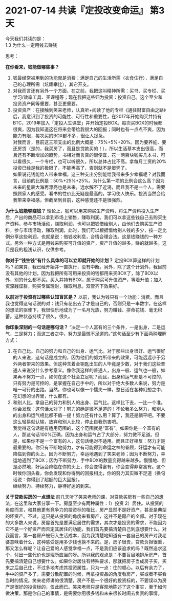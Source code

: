 # 2021-07-14 共读『定投改变命运』 第3天
今天我们共读的是：  
1.3 为什么一定用钱去赚钱
 
思考：

**在你看来，钱能做哪些事？**  
1. 钱最经常被用到的功能就是消费：满足自己的生活所需（衣食住行），满足自己的心理所需（炫耀攀比），其它开支。  
2. 对我而言还有另外一个方面，在之前，我把这叫精神所需：买书、买专栏、买学习/效率工具、买课程等；现在我把这些归为投资：投资自己。这个至少和投资资产同等重要，甚至更重要。  
3. 投资资产：在接触到笑来老师，认真听+阅读了他的专栏《通往财富自由之路》后，我意识到了投资的可能性、可行性和重要性，在2017年开始购买并持有BTC，2019年加入「定投人生课堂」并开始定投BOX。每次买BOX的时候都很爽，因为我知道这在将来会带给我很大的回报；同时也有一点点不爽，因为能力有限，每次买的BOX都不多，很让人捉急。  
对我而言，目前这三项支出的比例大概是：75%+5%+20%。因为要养娃、要还房贷（是的，我买房了，而且是贷款买的！），所以生活基本支出很高，而且还有不断增加的趋势。书相对而言真的很便宜，花一两百块钱买几本书，可以看很久，一个专栏，也可以听很久，所以总体占比不高。拿每月工资的20%投资已经是我的极限了，不能再高了，否则就不是蛋壳了。  
如果说花钱能给人带来幸福，这三种支出分别能给我带来多少幸福呢？对我而言，目前的比例是：50%+25%+25%。为什么第一项的比例会这么高？因为未来的星辰大海再漂亮也是未来，远水解不了近渴，而且我不是一个人，需要照顾家人的感受。看书的性价比无疑是最高的，学习使人快乐。投资当然会给我带来幸福感，但截至到目前，这种感觉还不是很强烈。

**为什么钱能够赚钱？**
理论上，钱可以用来购买生产资料，将生产资料投入生产后，产出的商品可以拿到市场上销售，赚取利润。我们可以拿这些钱自己去购买生产资料，参与市场活动，赚取利润，也可以把钱借给别人，由他们去购买生产资料，参与市场活动，赚取利润，此时，我们可以根据借给别人钱的多少，按一定比例分享这些利润，也就是说：借钱收利息，合情合理合法。这是钱赚钱的一种方式。另外一种方式是用钱来购买可升值的资产，资产升值的越多，赚的就越多。这只是我的粗浅认识，仅供参考。

**你对于“钱生钱”有什么具体的可以立即就开始的计划？**
定投BOX算这样的计划吗？如果算，我已经开始并一直执行，没有中断。另外，除了这个计划外，我目前没有其他的计划，因为我把所有可用来投资的钱都用来买BOX了，除了BOX以外，别的什么都不买。买入并持有BOX，属于购买可升值资产，等着升值；加入资深践谍群，购买专属理财，赚取利息。双管齐下效果好。

**以前对于投资有过哪些认知盲区是？**
以前，我认为钱只有一个功能：消费。而且我也觉得这句话说的对：钱只有花出去了才是自己的，否则只是一串数字。在这样的想法的驱使下，我很快乐地成为了一名月光族，努力赚钱、拼命花钱、毫无积蓄。这种状态持续了很久，很久。

**你印象深刻的⼀句话是哪句话？**
“决定一个人富有的三个条件，一是出身，二是运气，三是努力；而这三者之中，努力是最微不足道的。”这句话至少有下面两种理解方式：  
1. 在自己比。自己的努力和自己的出身、运气比。对于那些出身很好、运气很好的人来说，这句话是成立的，因为他们的努力所带来的效果，可能远远小于另外两者带来的效果。但这种含着金钥匙出生的人毕竟是少数，对于我们这些普通人来说没什么参考意义。像你我这样的普通人，出身一般、运气也一般，如果再不努力一点，如何在这个社会立足呢？而且，出身和运气都是不可控的，只有努力是可控的，是掌握在自己手中的，所以对于绝大多数人来说，努力是唯一可行的出路。当然，你也可以像一个懦夫一样，整日活在各种幻想之中，在幻想的世界里，什么都有。  
2. 和别人比。拿自己的努力和别人的出身、运气比。这样比下去，一比一个准。你会发现：这句话太对了！努力的确是微不足道的！不论我多么努力，和别人的出身和运气相比都不值一提！努力还有什么用？算了，我还是躺平吧。不要这么轻易就认输，放弃和别人比较，停止自我伤害吧。  
我觉得这句话是有适用范围的，这个范围就是“富有”。如果你是一个富有的人，那这句话100%正确，因为出身和运气占了大部分，努力微不足道。但是，如果你不是一个富有的人，这句话绝对不适用。而且正好相反：努力才是最重要的。你只有不断地努力，才有可能得到命运之神的眷顾，好运才有可能降临到你的头上。因为不断努力，幸运地遇到了笑来老师；因为不断努力，幸运地遇到了BOX；因为不断努力，手中BOX的数量变得越来越多。慢慢地、但是必然地，好运会降临在你的头上，你会变得富有，你会变得非常富有。这个时候你回头看，你会发现和你得到的回报相比，你的努力其实微不足道（换句话说：你得到了超额的巨大回报）。  
继续努力、持续努力，静待好运的到来。

**关于贷款买房的一点想法**
前几天听了笑来老师的课，对贷款买房有一些自己的想法，在这里和大家分享一下。房屋至少有两种属性：1）投资 2）居住。从投资的角度而言，和其他更有竞争力的投资标的相比，房产显然不是好资产，甚至是典型的坏资产。不过，这只是从投资的角度来看房产，这并不是房产的全部。对于现在的大多数人来说，房屋首先是要满足居住的需求，其次才是投资的需求，不能因为它不是一个好资产而否定其居住的功能，我们首先要搞清楚自己到底想要什么。对我而言，第一套房产被归入生活成本，因为我清楚地知道有一套自己的房产对我老婆意味着什么，这种感受是用多少钱也换不来的。是，房子很贵，贷款负担很重，那又怎么样呢？让自己爱的人感觉幸福一点，不是我们应该追求的吗？既然追求这个，付出一些代价也是理所应当的呀。所以我的观点是：不要盲目地排斥房产，首先要搞清楚自己想要什么。如果你对居住有特殊要求，那就把房子当成房子买，买来之后自己住，不过多地考虑其投资属性，只为一点：住的顺心。以后有余力了，手中的资产多了，需要分散配置的时候，再拿投资品的角度看房产，买或者不买看当时的情况。笑来老师讲的很清楚，房产不是一个很好的投资标的，不要误以为房产是很好的投资标的，仅此而已。笑来老师只是客观地陈述了这个事实，至于如何做决策，那是你自己的事情，是需要你用很多钱和未来很长时间去负责的事情。

